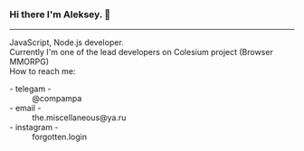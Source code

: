 ### Hi there I'm Aleksey. 👋

<!--
**compampa/compampa** is a ✨ _special_ ✨ repository because its `README.md` (this file) appears on your GitHub profile.

Here are some ideas to get you started:

- 🔭 I’m currently working on ...
- 🌱 I’m currently learning ...
- 👯 I’m looking to collaborate on ...
- 🤔 I’m looking for help with ...
- 💬 Ask me about ...
- 📫 How to reach me: ...
- 😄 Pronouns: ...
- ⚡ Fun fact: ...
-->
<hr/>
JavaScript, Node.js developer. <br />
Currently I'm one of the lead developers on Colesium project (Browser MMORPG) <br />
How to reach me: <br />
<dl>
 <dt>- telegam - </dt>
 <dd>@compampa</dd>
 <dt>- email - </dt>
 <dd>the.miscellaneous@ya.ru</dd>
 <dt>- instagram - </dt>
 <dd>forgotten.login</dd>
</dl>
